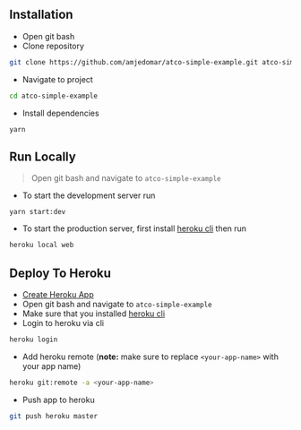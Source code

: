 ## Installation
- Open git bash
- Clone repository
```sh
git clone https://github.com/amjedomar/atco-simple-example.git atco-simple-example
```
- Navigate to project
```sh
cd atco-simple-example
```
- Install dependencies
```
yarn
```

## Run Locally
> Open git bash and navigate to `atco-simple-example`
- To start the development server run
```
yarn start:dev
```
- To start the production server, first install [heroku cli](https://devcenter.heroku.com/articles/heroku-cli) then run
```sh
heroku local web
```

## Deploy To Heroku

- [Create Heroku App](https://dashboard.heroku.com/new-app)
- Open git bash and navigate to `atco-simple-example`
- Make sure that you installed [heroku cli](https://devcenter.heroku.com/articles/heroku-cli)
- Login to heroku via cli
```sh
heroku login
```
- Add heroku remote (**note:** make sure to replace `<your-app-name>` with your app name)
```sh
heroku git:remote -a <your-app-name>
```
> 
- Push app to heroku
```sh
git push heroku master
```
